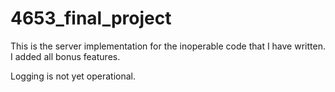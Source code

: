 # 4653_final_project

This is the server implementation for the inoperable code that I have written. I added all bonus features.

Logging is not yet operational.
